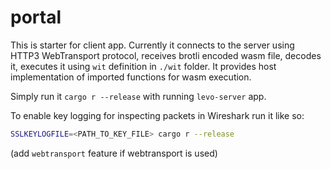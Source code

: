# portal

This is starter for client app. Currently it connects to the server using HTTP3 WebTransport protocol, receives brotli encoded wasm file, decodes it, executes it using `wit` definition in `./wit` folder. It provides host implementation of imported functions for wasm execution.  

Simply run it `cargo r --release` with running `levo-server` app.

To enable key logging for inspecting packets in Wireshark run it like so:

```bash
SSLKEYLOGFILE=<PATH_TO_KEY_FILE> cargo r --release
```
(add `webtransport` feature if webtransport is used)
